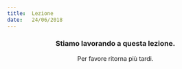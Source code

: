 ```yaml
---
title:  Lezione
date:   24/06/2018
---
```


### <center>Stiamo lavorando a questa lezione.</center>
<center>Per favore ritorna più tardi.</center>